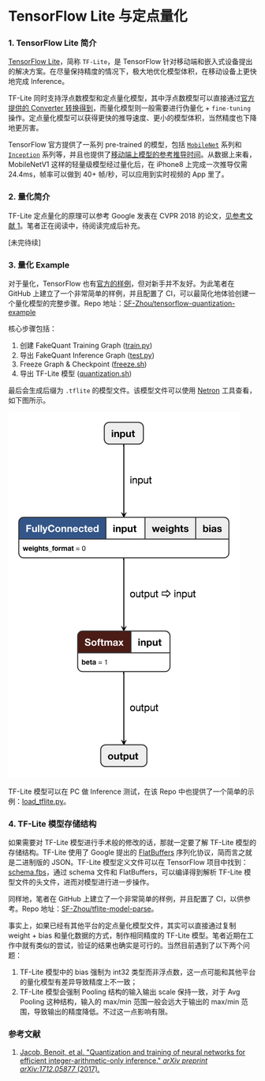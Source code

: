 # TensorFlow Lite 与定点量化

### 1. TensorFlow Lite 简介

[TensorFlow Lite](https://www.tensorflow.org/mobile/tflite/)，简称 `TF-Lite`，是 TensorFlow 针对移动端和嵌入式设备提出的解决方案。在尽量保持精度的情况下，极大地优化模型体积，在移动设备上更快地完成 Inference。

TF-Lite 同时支持浮点数模型和定点量化模型，其中浮点数模型可以直接通过[官方提供的 Converter 转换得到](https://www.tensorflow.org/mobile/tflite/devguide)，而量化模型则一般需要进行伪量化 + `fine-tuning` 操作。定点量化模型可以获得更快的推导速度、更小的模型体积，当然精度也下降地更厉害。

TensorFlow 官方提供了一系列 pre-trained 的模型，包括 [`MobileNet`](https://github.com/tensorflow/models/blob/master/research/slim/nets/mobilenet_v1.md) 系列和 [`Inception`](https://github.com/tensorflow/models/tree/master/research/slim/nets) 系列等，并且也提供了[移动端上模型的参考推导时间](https://www.tensorflow.org/mobile/tflite/performance)。从数据上来看，MobileNetV1 这样的轻量级模型经过量化后，在 iPhone8 上完成一次推导仅需 24.4ms，帧率可以做到 40+ 帧/秒，可以应用到实时视频的 App 里了。

### 2. 量化简介

TF-Lite 定点量化的原理可以参考 Google 发表在 CVPR 2018 的论文，[见参考文献 1](http://openaccess.thecvf.com/content_cvpr_2018/papers/Jacob_Quantization_and_Training_CVPR_2018_paper.pdf)。笔者正在阅读中，待阅读完成后补充。

[未完待续]

### 3. 量化 Example

对于量化，TensorFlow 也有[官方的样例](https://www.tensorflow.org/performance/quantization)，但对新手并不友好。为此笔者在 GitHub 上建立了一个非常简单的样例，并且配置了 CI，可以最简化地体验创建一个量化模型的完整步骤。Repo 地址：[SF-Zhou/tensorflow-quantization-example](https://github.com/SF-Zhou/tensorflow-quantization-example)

核心步骤包括：

1. 创建 FakeQuant Training Graph ([train.py](https://github.com/SF-Zhou/tensorflow-quantization-example/blob/master/train.py))
2. 导出 FakeQuant Inference Graph ([test.py](https://github.com/SF-Zhou/tensorflow-quantization-example/blob/master/test.py))
3. Freeze Graph & Checkpoint ([freeze.sh](https://github.com/SF-Zhou/tensorflow-quantization-example/blob/master/freeze.sh))
4. 导出 TF-Lite 模型 ([quantization.sh](https://github.com/SF-Zhou/tensorflow-quantization-example/blob/master/quantization.sh))

最后会生成后缀为 `.tflite` 的模型文件。该模型文件可以使用 [Netron](https://github.com/lutzroeder/Netron) 工具查看，如下图所示。

![](../images/01958c882584b62fc3b83346f49cdd98.png)

TF-Lite 模型可以在 PC 做 Inference 测试，在该 Repo 中也提供了一个简单的示例：[load_tflite.py](https://github.com/SF-Zhou/tensorflow-quantization-example/blob/master/load_tflite.py)。

### 4. TF-Lite 模型存储结构

如果需要对 TF-Lite 模型进行手术般的修改的话，那就一定要了解 TF-Lite 模型的存储结构。TF-Lite 使用了 Google 提出的 [FlatBuffers](https://github.com/google/flatbuffers) 序列化协议，简而言之就是二进制版的 JSON。TF-Lite 模型定义文件可以在 TensorFlow 项目中找到：[schema.fbs](https://github.com/tensorflow/tensorflow/blob/master/tensorflow/contrib/lite/schema/schema.fbs)，通过 schema 文件和 FlatBuffers，可以编译得到解析 TF-Lite 模型文件的头文件，进而对模型进行进一步操作。

同样地，笔者在 GitHub 上建立了一个非常简单的样例，并且配置了 CI，以供参考。Repo 地址：[SF-Zhou/tflite-model-parse](https://github.com/SF-Zhou/tflite-model-parse)。

事实上，如果已经有其他平台的定点量化模型文件，其实可以直接通过复制 weight + bias 和量化数据的方式，制作相同精度的 TF-Lite 模型。笔者近期在工作中就有类似的尝试，验证的结果也确实是可行的。当然目前遇到了以下两个问题：

1. TF-Lite 模型中的 bias 强制为 int32 类型而非浮点数，这一点可能和其他平台的量化模型有差异导致精度上不一致；
2. TF-Lite 模型会强制 Pooling 结构的输入输出 scale 保持一致，对于 Avg Pooling 这种结构，输入的 max/min 范围一般会远大于输出的 max/min 范围，导致输出的精度降低。不过这一点影响有限。

### 参考文献

1. [Jacob, Benoit, et al. "Quantization and training of neural networks for efficient integer-arithmetic-only inference." *arXiv preprint arXiv:1712.05877* (2017).](http://openaccess.thecvf.com/content_cvpr_2018/papers/Jacob_Quantization_and_Training_CVPR_2018_paper.pdf)


